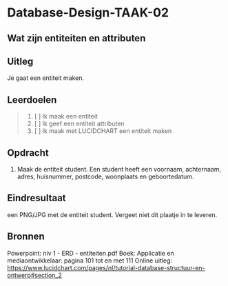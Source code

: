 # Database-Design-TAAK-02

## Wat zijn entiteiten en attributen

## Uitleg
Je gaat een entiteit maken.

## Leerdoelen

> 1. [ ] Ik maak een entiteit
> 2. [ ] Ik geef een entiteit attributen
> 3. [ ] Ik maak met LUCIDCHART een entiteit maken

## Opdracht
1. Maak de entiteit student. Een student heeft een voornaam, achternaam, adres, huisnummer, postcode, woonplaats en geboortedatum.
   
## Eindresultaat

een PNG/JPG met de entiteit student. Vergeet niet dit plaatje in te leveren.

## Bronnen
Powerpoint: niv 1 - ERD - entiteiten.pdf
Boek: Applicatie en mediaontwikkelaar: pagina 101 tot en met 111
Online uitleg: https://www.lucidchart.com/pages/nl/tutorial-database-structuur-en-ontwerp#section_2 
 